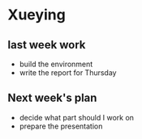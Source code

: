 # Xueying

## last week work
- build the environment
- write the report for Thursday

## Next week's plan

- decide what part should I work on
- prepare the presentation